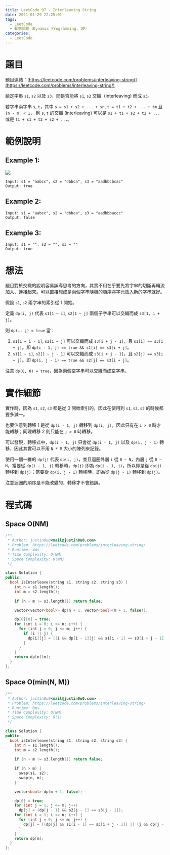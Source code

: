 ```yaml
---
title: LeetCode 97 - Interleaving String
date: 2021-01-29 22:25:01
tags:
  - LeetCode
  - 動態規劃（Dynamic Programming, DP）
categories:
  - LeetCode
---
```


# 題目

題目連結：[https://leetcode.com/problems/interleaving-string/](https://leetcode.com/problems/interleaving-string/)

給定字串 `s1`, `s2` 以及 `s3`，問是否能將 `s1`, `s2` 交織（interleaving) 而成 `s3`。

若字串兩字串 `s`, `t`，其中 `s = s1 + s2 + ... + sn`, `t = t1 + t2 + ... + tm` 且 `|n - m| < 1`，
則 `s`, `t` 的交織 (interleaving) 可以是 `s1 + t1 + s2 + t2 + ...` 或是 `t1 + s1 + t2 + s2 + ...`。

# 範例說明

## Example 1:

![](https://assets.leetcode.com/uploads/2020/09/02/interleave.jpg)

```
Input: s1 = "aabcc", s2 = "dbbca", s3 = "aadbbcbcac"
Output: true
```

<!-- More -->

## Example 2:

```
Input: s1 = "aabcc", s2 = "dbbca", s3 = "aadbbbaccc"
Output: false
```

## Example 3:

```
Input: s1 = "", s2 = "", s3 = ""
Output: true
```

# 想法

題目對於交織的說明容易誤導思考的方向，其實不用在乎要先將字串的切斷再輪流加入、連接起來。可以直接想成是兩個字串隨機的順序將字元放入新的字串就好。

假設 `s1`, `s2` 兩字串的索引從 1 開始。

定義 `dp(i, j)` 代表 `s1[1 ~ i]`, `s2[1 ~ j]` 兩個子字串可以交織而成 `s3[1, i + j]`。

則 `dp(i, j) = true` 當：
1. `s1[1 ~ i - 1]`, `s2[1 ~ j]` 可以交織而成 `s3[i + j - 1]`，且 `s1[i] == s3[i + j]`。即 `dp(i - 1, j) == true && s1[i] == s3[i + j]`。
2. `s1[1 ~ i]`, `s2[1 ~ j - 1]` 可以交織而成 `s3[i + j - 1]`，且 `s2[j] == s3[i + j]`。即 `dp(i, j - 1) == true && s2[j] == s3[i + j]`。

注意 `dp(0, 0) = true`，因為兩個空字串可以交織而成空字串。

# 實作細節

實作時，因為 `s1`, `s2`, `s3` 都是從 0 開始索引的，因此在使用到 `s1`, `s2`, `s3` 的時候都要多減一。

也要注意到轉移 1 是從 `dp(i - 1, j)` 轉移到 `dp(i, j)`，因此只有在 `i > 0` 時才能轉移；同理轉移 2 則只能在 `j > 0` 時轉移。

可以發現，轉移式中，`dp(i - 1, j)` 只會從 `dp(i - 1, j)` 以及 `dp(i, j - 1)` 轉移，因此其實可以不用 `N * M` 大小的陣列來記錄。

使用一個一維的 `dp(j)` 代表 `dp(i, j)`，並且迴圈外層 `i` 從 `0 ~ N`，內層 `j` 從 `0 ~ M`，當要從 `dp(i - 1, j)` 轉移時，`dp(j)` 即為 `dp(i - 1, j)`，所以即是從 `dp(j)` 轉移到 `dp(j)`；當要從 `dp(i, j - 1)` 轉移時，即為從 `dp(j - 1)` 轉移到 `dp(j)`。

注意迴圈的順序是不能改變的，轉移才不會錯誤。

# 程式碼

## Space O(NM)

```cpp
/**
 * Author: justin0u0<mail@justin0u0.com>
 * Problem: https://leetcode.com/problems/interleaving-string/
 * Runtime: 4ms
 * Time Complexity: O(NM)
 * Space Complexity: O(NM)
 */

class Solution {
public:
  bool isInterleave(string s1, string s2, string s3) {
    int n = s1.length();
    int m = s2.length();
    
    if (n + m != s3.length()) return false;

    vector<vector<bool>> dp(n + 1, vector<bool>(m + 1, false));

    dp[0][0] = true;
    for (int i = 0; i <= n; i++) {
      for (int j = 0; j <= m; j++) {
        if (i || j) {
          dp[i][j] = ((i && dp[i - 1][j] && s1[i - 1] == s3[i + j - 1]) || (j && dp[i][j - 1] && s2[j - 1] == s3[i + j - 1]));
        }
      }
    }
    return dp[n][m];
  }
};

```

## Space O(min(N, M))

```cpp
/**
 * Author: justin0u0<mail@justin0u0.com>
 * Problem: https://leetcode.com/problems/interleaving-string/
 * Runtime: 0ms
 * Time Complexity: O(NM)
 * Space Complexity: O(1)
 */

class Solution {
public:
  bool isInterleave(string s1, string s2, string s3) {
    int n = s1.length();
    int m = s2.length();
    
    if (n + m != s3.length()) return false;

    if (n > m) {
      swap(s1, s2);
      swap(n, m);
    }

    vector<bool> dp(m + 1, false);

    dp[0] = true;
    for (int j = 1; j <= m; j++)
      dp[j] = (dp[j - 1] && s2[j - 1] == s3[j - 1]);
    for (int i = 1; i <= n; i++) {
      for (int j = 0; j <= m; j++) {
        dp[j] = ((dp[j] && s1[i - 1] == s3[i + j - 1]) || (j && dp[j - 1] && s2[j - 1] == s3[i + j - 1]));
      }
    }
    return dp[m];
  }
};

```
